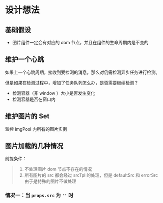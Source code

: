 # 设计想法

## 基础假设

* 图片组件一定会有对应的 dom 节点，并且在组件的生命周期内是不变的
## 维护一个心跳

如果上一个心跳周期，接收到要检测的消息，那么对仍需检测异步任务进行检测。

但是如果在检测过程中，增加了任务队列怎么办，是否需要继续检测？

* 检测容器（非 window ）大小是否发生变化
* 检测容器是否在窗口内

## 维护图片的 Set

监控 imgPool 内所有的图片实例

## 图片加载的几种情况

前提条件：

> 1. 不处理图片 dom 节点不存在的情况
> 2. 所有图片的 src 都会经过 srcTpl 的处理，但是 defaultSrc 和 errorSrc 由于是特殊的图片不做处理

### 情况一：当 `props.src` 为 `''` 时

